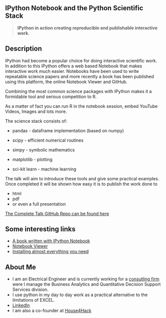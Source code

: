 IPython Notebook and the Python Scientific Stack
-------------------------------------------------
> **IPython in action creating reproducible and publishable interactive work.**

Description
-------------
IPython had become a popular choice for doing interactive scientific work. 
In addition to this IPython offers a web based Notebook that makes interactive work much easier.
Notebooks have been used to write repeatable science papers and more recently a book has been published using this platform, the online Notebook Viewer and GitHub.

Combining the most common science packages with IPython makes it a formidable tool and serious competition to R.

As a matter of fact you can run R in the notebook session, embed YouTube Videos, Images and lots more.

The science stack consists of:

* pandas -		dataframe implementation (based on numpy)

* scipy	-		efficient numerical routines

* simpy	-		symbolic mathematics

* matplotlib -	plotting

* sci-kit learn -		machine learning


The talk will aim to introduce these tools and give some practical examples. Once completed it will be shown how easy it is to publish the work done to 
* html
* pdf
* or even a full presentation


[The Complete Talk GitHub Repo can be found here](https://github.com/Tooblippe/zapycon2013_ipython_science/)

Some interesting links
-----------------------
* [A book written with IPython Notebook](http://camdavidsonpilon.github.io/Probabilistic-Programming-and-Bayesian-Methods-for-Hackers/)
* [Notebook Viewer](http://nbviewer.ipython.org/)
* [Installing almost everything you need](http://www.continuum.io/downloads)

About Me
----------
* I am an Electrical Engineer and is currently working for a [consutling firm](http://www.eon.co.za/index.php/our-services-main/our-services/business-analytics) were I manage the Business Analytics and Quantitative Decision Support Services division.
* I use python in my day to day work as a practical alternative to the limitations of EXCEL.
* [LinkedIn](http://www.linkedin.com/in/tobienortje)
* I am also a co-founder at [House4Hack](http://www.house4hack.co.za/)